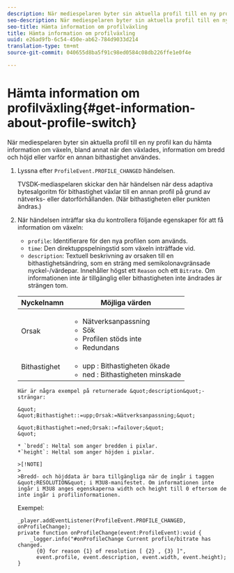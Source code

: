 ```yaml
---
description: När mediespelaren byter sin aktuella profil till en ny profil kan du hämta information om växeln, bland annat när den växlades, information om bredd och höjd eller varför en annan bithastighet användes.
seo-description: När mediespelaren byter sin aktuella profil till en ny profil kan du hämta information om växeln, bland annat när den växlades, information om bredd och höjd eller varför en annan bithastighet användes.
seo-title: Hämta information om profilväxling
title: Hämta information om profilväxling
uuid: e26ad9fb-6c54-450e-ab62-784d9033d214
translation-type: tm+mt
source-git-commit: 040655d8ba5f91c98ed0584c08db226ffe1e0f4e

---
```



# Hämta information om profilväxling{#get-information-about-profile-switch}

När mediespelaren byter sin aktuella profil till en ny profil kan du hämta information om växeln, bland annat när den växlades, information om bredd och höjd eller varför en annan bithastighet användes.

1. Lyssna efter `ProfileEvent.PROFILE_CHANGED` händelsen.

   TVSDK-mediaspelaren skickar den här händelsen när dess adaptiva bytesalgoritm för bithastighet växlar till en annan profil på grund av nätverks- eller datorförhållanden. (När bithastigheten eller punkten ändras.)
1. När händelsen inträffar ska du kontrollera följande egenskaper för att få information om växeln:

   * `profile`: Identifierare för den nya profilen som används.
   * `time`: Den direktuppspelningstid som växeln inträffade vid.
   * `description`: Textuell beskrivning av orsaken till en bithastighetsändring, som en sträng med semikolonavgränsade nyckel-/värdepar. Innehåller högst ett `Reason` och ett `Bitrate`. Om informationen inte är tillgänglig eller bithastigheten inte ändrades är strängen tom.
   <table id="table_E400FD9C57FF40CBAC14AF6847CD8301"> 
    <thead> 
      <tr> 
      <th colname="col1" class="entry"> Nyckelnamn </th> 
      <th colname="col2" class="entry"> Möjliga värden </th> 
      </tr> 
    </thead>
    <tbody> 
      <tr> 
      <td colname="col1"> <span class="codeph"> Orsak </span> </td> 
      <td colname="col2"> 
       <ul id="ul_37DDE3F297634ED6B47DF5D73F969369"> 
       <li id="li_E374B029E1AF40689D70A9D30E057C5B">Nätverksanpassning </li> 
       <li id="li_753862EEF1C9474EA8E20C89F5EF5D8D">Sök </li> 
       <li id="li_EC14923F92CF4D11A47928A8D2DE6D8B">Profilen stöds inte </li> 
       <li id="li_695AB4A89C9D4833AF6D8B6424FC912B">Redundans </li> 
       </ul> </td> 
      </tr> 
      <tr> 
      <td colname="col1"> <span class="codeph"> Bithastighet </span> </td> 
      <td colname="col2"> 
       <ul id="ul_1B49BD90A91147359712E1AFD8877E23"> 
       <li id="li_1C8E593C65D34742B14A8D0EAD43E0A9"> <span class="codeph"> upp </span>: Bithastigheten ökade </li> 
       <li id="li_B1A00E3985A849B6855E15CF70D79BB8"> <span class="codeph"> ned </span>: Bithastigheten minskade </li> 
       </ul> </td> 
      </tr> 
    </tbody>
</table>

    Här är några exempel på returnerade &quot;description&quot;-strängar:
    
    &quot;
    &quot;Bithastighet::=upp;Orsak:=Nätverksanpassning;&quot;
    
    &quot;Bithastighet:=ned;Orsak::=failover;&quot;
    &quot;
    
    * `bredd`: Heltal som anger bredden i pixlar.
    *`height`: Heltal som anger höjden i pixlar.
    
    >[!NOTE]
    >
    >Bredd- och höjddata är bara tillgängliga när de ingår i taggen &quot;RESOLUTION&quot; i M3U8-manifestet. Om informationen inte ingår i M3U8 anges egenskaperna width och height till 0 eftersom de inte ingår i profilinformationen.

<!--<a id="example_A713D420AE2E4E3CB7B78C6BC732BE90"></a>-->

Exempel:

```
_player.addEventListener(ProfileEvent.PROFILE_CHANGED, onProfileChange); 
private function onProfileChange(event:ProfileEvent):void { 
    _logger.info("#onProfileChange Current profile/bitrate has changed.  
      {0} for reason {1} of resolution [ {2} , {3} ]",  
      event.profile, event.description, event.width, event.height); 
}
```
